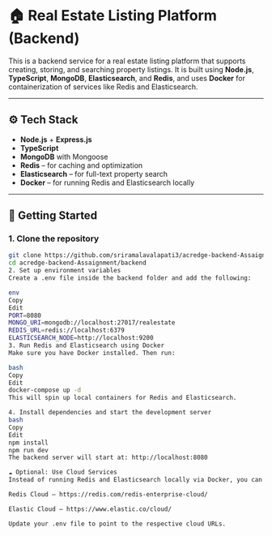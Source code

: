 # 🏠 Real Estate Listing Platform (Backend)

This is a backend service for a real estate listing platform that supports creating, storing, and searching property listings. It is built using **Node.js**, **TypeScript**, **MongoDB**, **Elasticsearch**, and **Redis**, and uses **Docker** for containerization of services like Redis and Elasticsearch.

---

## ⚙️ Tech Stack

- **Node.js** + **Express.js**
- **TypeScript**
- **MongoDB** with Mongoose
- **Redis** – for caching and optimization
- **Elasticsearch** – for full-text property search
- **Docker** – for running Redis and Elasticsearch locally

---

## 🚀 Getting Started

### 1. Clone the repository

```bash
git clone https://github.com/sriramalavalapati3/acredge-backend-Assaignment.git
cd acredge-backend-Assaignment/backend
2. Set up environment variables
Create a .env file inside the backend folder and add the following:

env
Copy
Edit
PORT=8080
MONGO_URI=mongodb://localhost:27017/realestate
REDIS_URL=redis://localhost:6379
ELASTICSEARCH_NODE=http://localhost:9200
3. Run Redis and Elasticsearch using Docker
Make sure you have Docker installed. Then run:

bash
Copy
Edit
docker-compose up -d
This will spin up local containers for Redis and Elasticsearch.

4. Install dependencies and start the development server
bash
Copy
Edit
npm install
npm run dev
The backend server will start at: http://localhost:8080

☁️ Optional: Use Cloud Services
Instead of running Redis and Elasticsearch locally via Docker, you can use managed cloud services:

Redis Cloud – https://redis.com/redis-enterprise-cloud/

Elastic Cloud – https://www.elastic.co/cloud/

Update your .env file to point to the respective cloud URLs.
